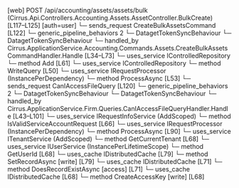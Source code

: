 [web] POST /api/accounting/assets/assets/bulk  (Cirrus.Api.Controllers.Accounting.Assets.AssetController.BulkCreate)  [L117–L125] [auth=user]
  └─ sends_request CreateBulkAssetsCommand [L122]
    └─ generic_pipeline_behaviors 2
      └─ DatagetTokenSyncBehaviour
      └─ DatagetTokenSyncBehaviour
    └─ handled_by Cirrus.ApplicationService.Accounting.Commands.Assets.CreateBulkAssetsCommandHandler.Handle [L34–L73]
      └─ uses_service IControlledRepository<Asset>
        └─ method Add [L61]
      └─ uses_service IControlledRepository<AssetGroup>
        └─ method WriteQuery [L50]
      └─ uses_service IRequestProcessor (InstancePerDependency)
        └─ method ProcessAsync [L53]
  └─ sends_request CanIAccessFileQuery [L120]
    └─ generic_pipeline_behaviors 2
      └─ DatagetTokenSyncBehaviour
      └─ DatagetTokenSyncBehaviour
    └─ handled_by Cirrus.ApplicationService.Firm.Queries.CanIAccessFileQueryHandler.Handle [L43–L101]
      └─ uses_service IRequestInfoService (AddScoped)
        └─ method IsValidServiceAccountRequest [L66]
      └─ uses_service IRequestProcessor (InstancePerDependency)
        └─ method ProcessAsync [L90]
      └─ uses_service ITenantService (AddScoped)
        └─ method GetCurrentTenant [L68]
      └─ uses_service IUserService (InstancePerLifetimeScope)
        └─ method GetUserId [L68]
      └─ uses_cache IDistributedCache [L79]
        └─ method SetRecordAsync [write] [L79]
      └─ uses_cache IDistributedCache [L71]
        └─ method DoesRecordExistAsync [access] [L71]
      └─ uses_cache IDistributedCache [L68]
        └─ method CreateAccessKey [write] [L68]

